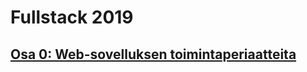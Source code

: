 # Fullstack 2019

## [Osa 0: Web-sovelluksen toimintaperiaatteita](https://github.com/Malpel/fullstack/blob/master/osa0/osa0.md)
